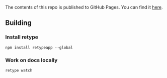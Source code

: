 The contents of this repo is published to GitHub Pages. You can find it [here](https://huditech.github.io/event-hub-lag-metrics/).

## Building

### Install retype

```
npm install retypeapp --global
```

### Work on docs locally

```
retype watch
```

